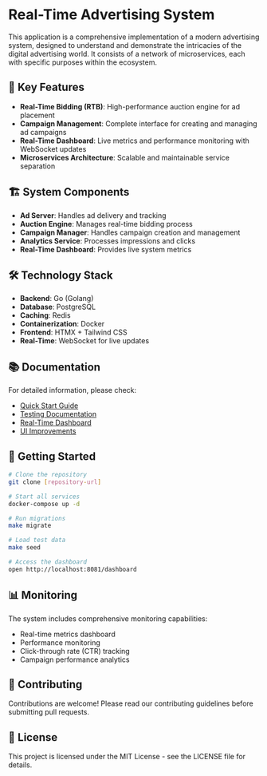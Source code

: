 # Real-Time Advertising System

This application is a comprehensive implementation of a modern advertising system, designed to understand and demonstrate the intricacies of the digital advertising world. It consists of a network of microservices, each with specific purposes within the ecosystem.

## 🚀 Key Features

- **Real-Time Bidding (RTB)**: High-performance auction engine for ad placement
- **Campaign Management**: Complete interface for creating and managing ad campaigns
- **Real-Time Dashboard**: Live metrics and performance monitoring with WebSocket updates
- **Microservices Architecture**: Scalable and maintainable service separation

## 🏗️ System Components

- **Ad Server**: Handles ad delivery and tracking
- **Auction Engine**: Manages real-time bidding process
- **Campaign Manager**: Handles campaign creation and management
- **Analytics Service**: Processes impressions and clicks
- **Real-Time Dashboard**: Provides live system metrics

## 🛠️ Technology Stack

- **Backend**: Go (Golang)
- **Database**: PostgreSQL
- **Caching**: Redis
- **Containerization**: Docker
- **Frontend**: HTMX + Tailwind CSS
- **Real-Time**: WebSocket for live updates

## 📚 Documentation

For detailed information, please check:
- [Quick Start Guide](docs/QUICK-START.md)
- [Testing Documentation](docs/README-TESTING.md)
- [Real-Time Dashboard](docs/REALTIME-DASHBOARD.md)
- [UI Improvements](docs/UI-IMPROVEMENTS.md)

## 🚀 Getting Started

```bash
# Clone the repository
git clone [repository-url]

# Start all services
docker-compose up -d

# Run migrations
make migrate

# Load test data
make seed

# Access the dashboard
open http://localhost:8081/dashboard
```

## 📊 Monitoring

The system includes comprehensive monitoring capabilities:
- Real-time metrics dashboard
- Performance monitoring
- Click-through rate (CTR) tracking
- Campaign performance analytics

## 🤝 Contributing

Contributions are welcome! Please read our contributing guidelines before submitting pull requests.

## 📝 License

This project is licensed under the MIT License - see the LICENSE file for details.